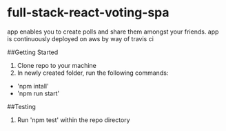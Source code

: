 # full-stack-react-voting-spa
app enables you to create polls and share them amongst your friends. app is continuously
deployed on aws by way of travis ci

##Getting Started
1. Clone repo to your machine
2. In newly created folder, run the following commands:
  - 'npm intall'
  - 'npm run start'

##Testing
1. Run 'npm test' within the repo directory
